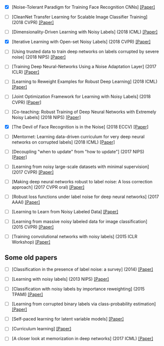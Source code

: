 + [x] [Noise-Tolerant Paradigm for Training Face Recognition CNNs]  [[Paper]](https://arxiv.org/pdf/1903.10357.pdf)

+ [ ] [CleanNet Transfer Learning for Scalable Image Classifier Training] (2018 CVPR) [[Paper]](https://arxiv.org/pdf/1711.07131.pdf)

+ [ ] [Dimensionality-Driven Learning with Noisy Labels] (2018 ICML) [[Paper]](https://arxiv.org/pdf/1806.02612.pdf)

+ [x] [Iterative Learning with Open-set Noisy Labels] (2018 CVPR) [[Paper]](https://arxiv.org/pdf/1804.00092.pdf)

+ [ ] [Using trusted data to train deep networks on labels corrupted by severe noise] (2018 NIPS) [[Paper]](https://arxiv.org/abs/1802.05300)

+ [ ] [Training Deep Neural-Networks Using a Noise Adaptation Layer] (2017 ICLR) [[Paper]](https://openreview.net/pdf?id=H12GRgcxg)

+ [ ] [Learning to Reweight Examples for Robust Deep Learning] (2018 ICML) [[Paper]](https://arxiv.org/pdf/1803.09050.pdf)

+ [ ] [Joint Optimization Framework for Learning with Noisy Labels] (2018 CVPR) [[Paper]](https://arxiv.org/pdf/1803.11364.pdf)

+ [ ] [Co-teaching: Robust Training of Deep Neural Networks with Extremely Noisy Labels] (2018 NIPS) [[Paper]](https://arxiv.org/pdf/1804.06872v3.pdf)

+ [x] [The Devil of Face Recognition is in the Noise] (2018 ECCV) [[Paper]](https://arxiv.org/pdf/1807.11649.pdf)

+ [ ] [Mentornet: Learning data-driven curriculum for very deep neural networks on corrupted labels] (2018 ICML) [[Paper]](https://arxiv.org/abs/1712.05055)

+ [ ] [Decoupling "when to update" from "how to update"] (2017 NIPS) [[Paper]](https://arxiv.org/abs/1706.02613)

+ [ ] [Learning from noisy large-scale datasets with minimal supervision] (2017 CVPR) [[Paper]](https://arxiv.org/abs/1701.01619)

+ [ ] [Making deep neural networks robust to label noise: A loss correction approach] (2017 CVPR oral) [[Paper]](https://arxiv.org/abs/1609.03683)

+ [ ] [Robust loss functions under label noise for deep neural networks] (2017 AAAI) [[Paper]](https://arxiv.org/abs/1712.09482)

+ [ ] [Learning to Learn from Noisy Labeled Data] [[Paper]](https://arxiv.org/abs/1812.05214)

+ [ ] [Learning from massive noisy labeled data for image classification] (2015 CVPR) [[Paper]](https://sci-hub.tw/10.1109/CVPR.2015.7298885)

+ [ ] [Training convolutional networks with noisy labels] (2015 ICLR Workshop) [[Paper]](https://arxiv.org/abs/1406.2080)


## Some old papers

+ [ ] [Classification in the presence of label noise: a survey] (2014) [[Paper]]()

+ [ ] [Learning with noisy labels] (2013 NIPS) [[Paper]]()

+ [ ] [Classification with noisy labels by importance reweighting] (2015 TPAMI) [[Paper]](https://arxiv.org/abs/1411.7718)

+ [ ] [Learning from corrupted binary labels via class-probability estimation] [[Paper]]()

+ [ ] [Self-paced learning for latent variable models] [[Paper]]()

+ [ ] [Curriculum learning] [[Paper]](https://sci-hub.tw/10.1145/1553374.1553380)

+ [ ] [A closer look at memorization in deep networks] (2017 ICML) [[Paper]](https://arxiv.org/abs/1706.05394)



